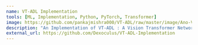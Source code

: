 ```yaml
---
name: VT-ADL Implementation
tools: [ML, Implementation, Python, PyTorch, Transformer]
image: https://github.com/pankajmishra000/VT-ADL/raw/master/image/Ano-VT.png
description: "An Implementation of VT-ADL : A Vision Transformer Network for Image Anomaly Detection and Localization"
external_url: https://github.com/Dexoculus/VT-ADL-Implementation
---
```


